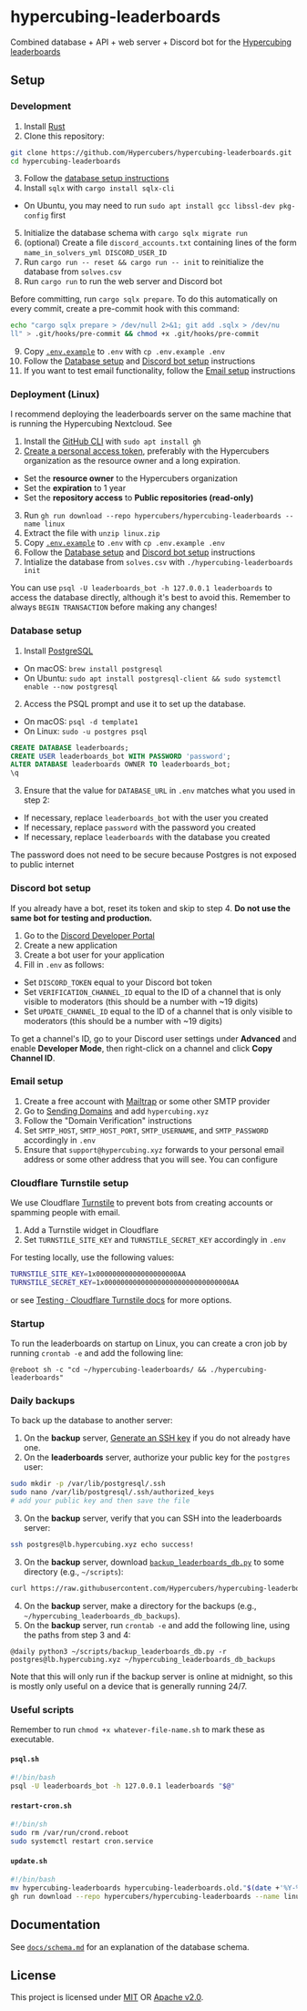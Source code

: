 # hypercubing-leaderboards

Combined database + API + web server + Discord bot for the [Hypercubing leaderboards](https://lb.hypercubing.xyz/)

## Setup

### Development

1. Install [Rust](https://www.rust-lang.org/tools/install)
2. Clone this repository:

```sh
git clone https://github.com/Hypercubers/hypercubing-leaderboards.git
cd hypercubing-leaderboards
```

3. Follow the [database setup instructions](#database-setup)
4. Install `sqlx` with `cargo install sqlx-cli`

  - On Ubuntu, you may need to run `sudo apt install gcc libssl-dev pkg-config` first

5. Initialize the database schema with `cargo sqlx migrate run`
6. (optional) Create a file `discord_accounts.txt` containing lines of the form `name_in_solvers_yml DISCORD_USER_ID`
7. Run `cargo run -- reset && cargo run -- init` to reinitialize the database from `solves.csv`
8. Run `cargo run` to run the web server and Discord bot

Before committing, run `cargo sqlx prepare`. To do this automatically on every commit, create a pre-commit hook with this command:

```sh
echo "cargo sqlx prepare > /dev/null 2>&1; git add .sqlx > /dev/nu
ll" > .git/hooks/pre-commit && chmod +x .git/hooks/pre-commit
```

9. Copy [`.env.example`](.env.example) to `.env` with `cp .env.example .env`
10. Follow the [Database setup](#database-setup) and [Discord bot setup](#discord-bot-setup) instructions
10. If you want to test email functionality, follow the [Email setup](#email-setup) instructions

### Deployment (Linux)

I recommend deploying the leaderboards server on the same machine that is running the Hypercubing Nextcloud. See

1. Install the [GitHub CLI](https://cli.github.com/) with `sudo apt install gh`
2. [Create a personal access token](https://github.com/settings/tokens), preferably with the Hypercubers organization as the resource owner and a long expiration.

  - Set the **resource owner** to the Hypercubers organization
  - Set the **expiration** to 1 year
  - Set the **repository access** to **Public repositories (read-only)**

3. Run `gh run download --repo hypercubers/hypercubing-leaderboards --name linux`
4. Extract the file with `unzip linux.zip`
5. Copy [`.env.example`](.env.example) to `.env` with `cp .env.example .env`
6. Follow the [Database setup](#database-setup) and [Discord bot setup](#discord-bot-setup) instructions
7. Intialize the database from `solves.csv` with `./hypercubing-leaderboards init`

You can use `psql -U leaderboards_bot -h 127.0.0.1 leaderboards` to access the database directly, although it's best to avoid this. Remember to always `BEGIN TRANSACTION` before making any changes!

### Database setup

1. Install [PostgreSQL](https://www.postgresql.org/download/)

  - On macOS: `brew install postgresql`
  - On Ubuntu: `sudo apt install postgresql-client && sudo systemctl enable --now postgresql`

2. Access the PSQL prompt and use it to set up the database.

  - On macOS: `psql -d template1`
  - On Linux: `sudo -u postgres psql`

```sql
CREATE DATABASE leaderboards;
CREATE USER leaderboards_bot WITH PASSWORD 'password';
ALTER DATABASE leaderboards OWNER TO leaderboards_bot;
\q
```

3. Ensure that the value for `DATABASE_URL` in `.env` matches what you used in step 2:

  - If necessary, replace `leaderboards_bot` with the user you created
  - If necessary, replace `password` with the password you created
  - If necessary, replace `leaderboards` with the database you created

The password does not need to be secure because Postgres is not exposed to public internet

### Discord bot setup

If you already have a bot, reset its token and skip to step 4. **Do not use the same bot for testing and production.**

1. Go to the [Discord Developer Portal](https://discord.com/developers/applications)
2. Create a new application
3. Create a bot user for your application
4. Fill in  `.env` as follows:

  - Set `DISCORD_TOKEN` equal to your Discord bot token
  - Set `VERIFICATION_CHANNEL_ID` equal to the ID of a channel that is only visible to moderators (this should be a number with ~19 digits)
  - Set `UPDATE_CHANNEL_ID` equal to the ID of a channel that is only visible to moderators (this should be a number with ~19 digits)

To get a channel's ID, go to your Discord user settings under **Advanced** and enable **Developer Mode**, then right-click on a channel and click **Copy Channel ID**.

### Email setup

1. Create a free account with [Mailtrap](https://mailtrap.io/) or some other SMTP provider
2. Go to [Sending Domains](https://mailtrap.io/sending/domains) and add `hypercubing.xyz`
3. Follow the "Domain Verification" instructions
4. Set `SMTP_HOST`, `SMTP_HOST_PORT`, `SMTP_USERNAME`, and `SMTP_PASSWORD` accordingly in `.env`
5. Ensure that `support@hypercubing.xyz` forwards to your personal email address or some other address that you will see. You can configure

### Cloudflare Turnstile setup

We use Cloudflare [Turnstile](https://www.cloudflare.com/application-services/products/turnstile/) to prevent bots from creating accounts or spamming people with email.

1. Add a Turnstile widget in Cloudflare
2. Set `TURNSTILE_SITE_KEY` and `TURNSTILE_SECRET_KEY` accordingly in `.env`

For testing locally, use the following values:

```sh
TURNSTILE_SITE_KEY=1x00000000000000000000AA
TURNSTILE_SECRET_KEY=1x0000000000000000000000000000000AA
```

or see [Testing · Cloudflare Turnstile docs](https://developers.cloudflare.com/turnstile/troubleshooting/testing/) for more options.

### Startup

To run the leaderboards on startup on Linux, you can create a cron job by running `crontab -e` and add the following line:

```cron
@reboot sh -c "cd ~/hypercubing-leaderboards/ && ./hypercubing-leaderboards"
```

### Daily backups

To back up the database to another server:

1. On the **backup** server, [Generate an SSH key](https://docs.github.com/en/authentication/connecting-to-github-with-ssh/generating-a-new-ssh-key-and-adding-it-to-the-ssh-agent) if you do not already have one.
2. On the **leaderboards** server, authorize your public key for the `postgres` user:

```sh
sudo mkdir -p /var/lib/postgresql/.ssh
sudo nano /var/lib/postgresql/.ssh/authorized_keys
# add your public key and then save the file
```

3. On the **backup** server, verify that you can SSH into the leaderboards server:

```sh
ssh postgres@lb.hypercubing.xyz echo success!
```

3. On the **backup** server, download [`backup_leaderboards_db.py`](backup_leaderboards_db.py) to some directory (e.g., `~/scripts`):

```sh
curl https://raw.githubusercontent.com/Hypercubers/hypercubing-leaderboards/refs/heads/main/backup_leaderboards_db.py > ~/scripts/backup_leaderboards_db.py
```

4. On the **backup** server, make a directory for the backups (e.g., `~/hypercubing_leaderboards_db_backups`).
5. On the **backup** server, run `crontab -e` and add the following line, using the paths from step 3 and 4:

```cron
@daily python3 ~/scripts/backup_leaderboards_db.py -r postgres@lb.hypercubing.xyz ~/hypercubing_leaderboards_db_backups
```

Note that this will only run if the backup server is online at midnight, so this is mostly only useful on a device that is generally running 24/7.

### Useful scripts

Remember to run `chmod +x whatever-file-name.sh` to mark these as executable.

#### `psql.sh`

```bash
#!/bin/bash
psql -U leaderboards_bot -h 127.0.0.1 leaderboards "$@"
```

#### `restart-cron.sh`

```sh
#!/bin/sh
sudo rm /var/run/crond.reboot
sudo systemctl restart cron.service
```

#### `update.sh`

```sh title="update.sh"
#!/bin/bash
mv hypercubing-leaderboards hypercubing-leaderboards.old."$(date +'%Y-%m-%d.%H-%M-%S')"
gh run download --repo hypercubers/hypercubing-leaderboards --name linux
```

## Documentation

See [`docs/schema.md`](docs/schema.md) for an explanation of the database schema.

## License

This project is licensed under [MIT](https://opensource.org/license/mit) OR [Apache v2.0](https://apache.org/licenses/LICENSE-2.0).
